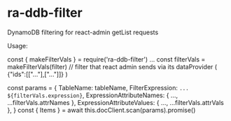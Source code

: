 # ra-ddb-filter

DynamoDB filtering for react-admin getList requests

Usage:

const { makeFilterVals } = require('ra-ddb-filter')
...
const filterVals = makeFilterVals(filter) // filter that react admin sends via its dataProvider ( {"ids":[["..."],["..."]]} )

const params = {
TableName: tableName,
FilterExpression: `... ${filterVals.expression}`,
ExpressionAttributeNames: { ..., ...filterVals.attrNames },
ExpressionAttributeValues: { ..., ...filterVals.attrVals },
}
const { Items } = await this.docClient.scan(params).promise()
